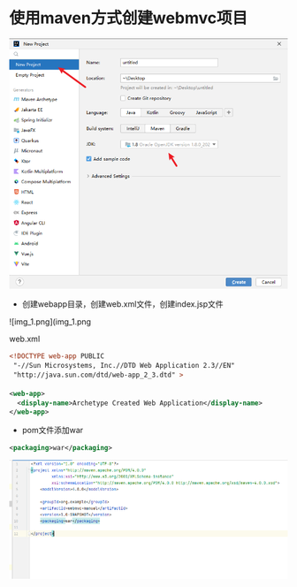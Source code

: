 # 使用maven方式创建webmvc项目

![img.png](img.png)

- 创建webapp目录，创建web.xml文件，创建index.jsp文件

![img_1.png](img_1.png


web.xml

```xml
<!DOCTYPE web-app PUBLIC
 "-//Sun Microsystems, Inc.//DTD Web Application 2.3//EN"
 "http://java.sun.com/dtd/web-app_2_3.dtd" >

<web-app>
  <display-name>Archetype Created Web Application</display-name>
</web-app>

```

- pom文件添加war

```xml
<packaging>war</packaging>
```
![img_2.png](img_2.png)